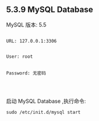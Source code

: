 ## 5.3.9 MySQL Database

MySQL 版本: 5.5

<pre>
<code>
URL: 127.0.0.1:3306
<br />
User: root
<br />
Password: 无密码
<br />
</code>
</pre>


启动 MySQL Database ,执行命令:
<pre>
<code>sudo /etc/init.d/mysql start</code>
</pre>
